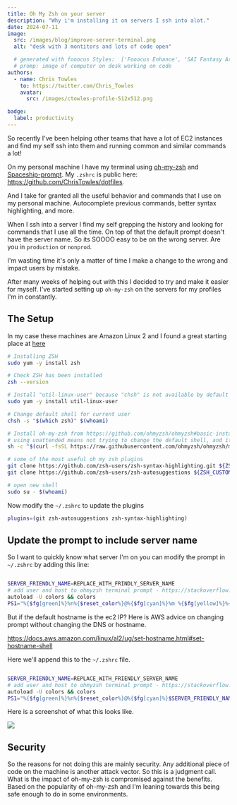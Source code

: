```yaml
---
title: Oh My Zsh on your server
description: "Why i'm installing it on servers I ssh into alot."
date: 2024-07-11
image:
  src: /images/blog/improve-server-terminal.png
  alt: "desk with 3 montitors and lots of code open"

  # generated with fooocus Styles:	['Fooocus Enhance', 'SAI Fantasy Art', 'SAI Comic Book']
  # promp: image of computer on desk working on code
authors:
  - name: Chris Towles
    to: https://twitter.com/Chris_Towles
    avatar:
      src: /images/ctowles-profile-512x512.png

badge:
  label: productivity
---
```


So recently I've been helping other teams that have a lot of EC2 instances and find my self ssh into them and running common and similar commands a lot! 

On my personal machine I have my terminal using [oh-my-zsh](https://github.com/ohmyzsh/ohmyzsh) and [Spaceship-prompt](https://github.com/spaceship-prompt/spaceship-prompt). My `.zshrc` is public here: https://github.com/ChrisTowles/dotfiles. 

And I take for granted all the useful behavior and commands that I use on my personal machine. Autocomplete previous commands, better syntax highlighting, and more.

When I ssh into a server I find my self grepping the history and looking for commands that I use all the time. On top of that the default prompt doesn't have the server name. So its SOOOO easy to be on the wrong server. Are you in `production` or `nonprod`.

I'm wasting time it's only a matter of time I make a change to the wrong and impact users by mistake. 

After many weeks of helping out with this I decided to try and make it easier for myself. I've started setting up `oh-my-zsh` on the servers for my profiles I'm in constantly.

## The Setup

In my case these machines are Amazon Linux 2 and I found a great starting place at [here](
https://blog.devops.dev/installing-zsh-oh-my-zsh-on-amazon-ec2-amazon-linux-2-ami-88b5fc83109)


```bash
# Installing ZSH
sudo yum -y install zsh

# Check ZSH has been installed
zsh --version

# Install "util-linux-user" because "chsh" is not available by default - https://superuser.com/a/1389273/599050
sudo yum -y install util-linux-user

# Change default shell for current user
chsh -s "$(which zsh)" $(whoami)

# Install oh-my-zsh from https://github.com/ohmyzsh/ohmyzsh#basic-installation 
# using unattended means not trying to change the default shell, and it also won't run zsh when the installation has finished.
sh -c "$(curl -fsSL https://raw.githubusercontent.com/ohmyzsh/ohmyzsh/master/tools/install.sh)" "" --unattended

# some of the most useful oh my zsh plugins
git clone https://github.com/zsh-users/zsh-syntax-highlighting.git ${ZSH_CUSTOM:-~/.oh-my-zsh/custom}/plugins/zsh-syntax-highlighting
git clone https://github.com/zsh-users/zsh-autosuggestions ${ZSH_CUSTOM:-~/.oh-my-zsh/custom}/plugins/zsh-autosuggestions

# open new shell
sudo su - $(whoami)

```
Now modify the `~/.zshrc` to update the plugins

```bash
plugins=(git zsh-autosuggestions zsh-syntax-highlighting)
```

## Update the prompt to include server name

So I want to quickly know what server I'm on you can modify the prompt in `~/.zshrc` by adding this line:

```bash

SERVER_FRIENDLY_NAME=REPLACE_WITH_FRINDLY_SERVER_NAME
# add user and host to ohmyzsh terminal prompt - https://stackoverflow.com/questions/30199068/zsh-prompt-and-hostnameE
autoload -U colors && colors
PS1="%{$fg[green]%}%n%{$reset_color%}@%{$fg[cyan]%}%m %{$fg[yellow]%}%~ %{$reset_color%}%% "

```

But if the default hostname is the ec2 IP? Here is AWS advice on changing prompt without changing the DNS or hostname.

https://docs.aws.amazon.com/linux/al2/ug/set-hostname.html#set-hostname-shell


Here we'll append this to the `~/.zshrc` file.

```bash

SERVER_FRIENDLY_NAME=REPLACE_WITH_FRIENDLY_SERVER_NAME
# add user and host to ohmyzsh terminal prompt - https://stackoverflow.com/questions/30199068/zsh-prompt-and-hostnameE
autoload -U colors && colors
PS1="%{$fg[green]%}%n%{$reset_color%}@%{$fg[cyan]%}$SERVER_FRIENDLY_NAME %{$fg[yellow]%}%~ %{$reset_color%}%% "

```

Here is a screenshot of what this looks like.

![](/images/blog/oh-my-zsh-server-friendly-name-in-prompt.png)


## Security

So the reasons for not doing this are mainly security. Any additional piece of code on the machine is another attack vector. So this is a judgment call. What is the impact of oh-my-zsh is compromised against the benefits. Based on the popularity of oh-my-zsh and I'm leaning towards this being safe enough to do in some environments.












